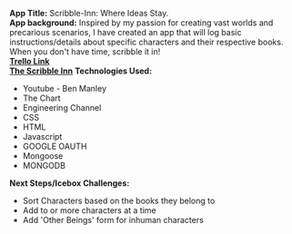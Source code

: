 <strong>App Title:</strong> Scribble-Inn: Where Ideas Stay.<br>
<strong>App background:</strong> Inspired by my passion for creating vast worlds and precarious scenarios, I have created an app that will log basic instructions/details about specific characters and their respective books. When you don't have time, scribble it in!<br>
<strong><a href="https://trello.com/b/xGBolqt7/scribble-inn">Trello Link</a></strong><br>
<strong><a href=" https://scribble-inn.herokuapp.com/">The Scribble Inn</a></strong>
<strong>Technologies Used:</strong> 
<ul>
<li>Youtube - Ben Manley</li>
<li>The Chart</li>
<li>Engineering Channel</l1>
<li>CSS</li>
<li>HTML</li>
<li>Javascript</li>
<li>GOOGLE OAUTH</li>
<li>Mongoose</li>
<li>MONGODB</li>
</ul>
<strong>Next Steps/Icebox Challenges:</strong>
<ul>
<li>Sort Characters based on the books they belong to</li>
<li>Add to or more characters at a time</li>
<li>Add 'Other Beings' form for inhuman characters</li>
</ul>


